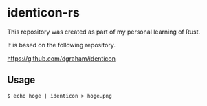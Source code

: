 # identicon-rs

This repository was created as part of my personal learning of Rust.

It is based on the following repository.

https://github.com/dgraham/identicon

## Usage

```
$ echo hoge | identicon > hoge.png
```